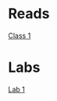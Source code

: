 # Reads

[Class 1](../201/reads/1.md)

# Labs

[Lab 1](https://alonsoyiyi.github.io/reading-notes/201/labs/lab1.html)
